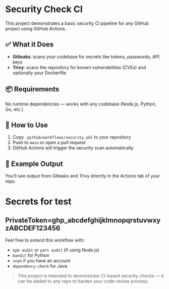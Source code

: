 # Security Check CI

This project demonstrates a basic security CI pipeline for any GitHub project using GitHub Actions.

## ✅ What it Does

- **Gitleaks**: scans your codebase for secrets like tokens, passwords, API keys
- **Trivy**: scans the repository for known vulnerabilities (CVEs) and optionally your Dockerfile

## 📦 Requirements
No runtime dependencies — works with any codebase (Node.js, Python, Go, etc.)

## 🚀 How to Use
1. Copy `.github/workflows/security.yml` to your repository
2. Push to `main` or open a pull request
3. GitHub Actions will trigger the security scan automatically

## 🔐 Example Output
You’ll see output from Gitleaks and Trivy directly in the Actions tab of your repo

# Secrets for test
PrivateToken=ghp_abcdefghijklmnopqrstuvwxyzABCDEF123456
---

Feel free to extend this workflow with:
- `npm audit` or `yarn audit` (if using Node.js)
- `bandit` for Python
- `snyk` if you have an account
- `dependency-check` for Java

> This project is intended to demonstrate CI-based security checks — it can be added to any repo to harden your code review process.
